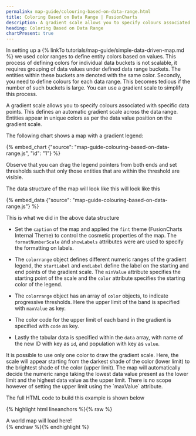 ```yaml
---
permalink: map-guide/colouring-based-on-data-range.html
title: Coloring Based on Data Range | FusionCharts
description: A gradient scale allows you to specify colours associated with specific data points. This defines an automatic gradient scale across the data range.
heading: Coloring Based on Data Range
chartPresent: true
---
```


In setting up a {% linkTo tutorials/map-guide/simple-data-driven-map.md %} we used color ranges to define entity colors based on values. This process of defining colors for individual data buckets is not scalable, it requires grouping of data values under defined data range buckets. The entities within these buckets are denoted with the same color. Secondly, you need to define colours for each data range. This becomes tedious if the number of such buckets is large. You can use a gradient scale to simplify this process.

A gradient scale allows you to specify colours associated with specific data points. This defines an automatic gradient scale across the data range. Entities appear in unique colors as per the data value position on the gradient scale.

The following chart shows a map with a gradient legend:

{% embed_chart {"source": "map-guide-colouring-based-on-data-range.js", "id": "1"} %}

Observe that you can drag the legend pointers from both ends and set thresholds such that only those entities that are within the threshold are visible.


The data structure of the map will look like this will look like this

{% embed_data {"source": "map-guide-colouring-based-on-data-range.js"} %}

This is what we did in the above data structure

* Set the `caption` of the map and applied the `fint` theme (FusionCharts Internal Theme) to control the cosmetic properties of the map. The `formatNumberScale`  and `showLabels` attributes were are used to specify the formatting on labels.

* The `colorrange` object defines different numeric ranges of the gradient legend, the `startLabel` and `endLabel` define the label on the starting and end points of the gradient scale. The `minValue` attribute specifies the starting point of the scale and the `color` attribute specifies the starting color of the legend.

* The `colorrange` object has an array of `color` objects, to indicate progressive thresholds. Here the upper limit of the band is specified with `maxValue` as key.

* The color code for the upper limit of each band in the gradient is specified with `code` as key.

* Lastly the tabular data is specified within the `data` array, with name of the new ID with key as `id`, and population with key as `value`.

<p class="text-info">It is possible to use only one color to draw the gradient scale. Here, the scale will appear starting from the darkest shade of the color (lower limit) to the brightest shade of the color (upper limit). The map will automatically decide the numeric range taking the lowest data value present as the lower limit and the highest data value as the upper limit. There is no scope however of setting the upper limit using the `maxValue` attribute.</p>

The full HTML code to build this example is shown below

{% highlight html lineanchors %}{% raw %}
<html>
<head>
    <title>A Data Driven Map</title>
    <script type="text/javascript" src="fusioncharts/fusioncharts.js"></script>
    <script type="text/javascript" src="fusioncharts/themes/fusioncharts.theme.fint.js"></script>
<script>
FusionCharts.ready(function() {
    var salesMap = new FusionCharts({
        type: 'maps/world',
        renderAt: 'chart-container',
        width: '600',
        height: '400',
        dataFormat: 'json',
        dataSource: {
            "chart": {
                "caption": "Global Population Density",
                "theme": "fint",
                "showLabels": "1",
                "formatNumberScale": "0"
            },
            "colorrange": {
                "minvalue": "0",
                "startlabel": "Low",
                "endlabel": "High",
                "code": "#FF4411",
                "gradient": "1",
                "color": [{
                    "maxvalue": "25",
                    "code": "#FFDD44",
                    "displayValue": "Median"
                }, {
                    "maxvalue": "100",
                    "code": "#6baa01"
                }]
            },
            "data": [{
                "id": "NA",
                "value": "22.1",
                "showLabel": "1",
                "displayValue": "Moderate"
            }, {
                "id": "SA",
                "value": "22.0",
                "showLabel": "1",
                "displayValue": "Moderate"
            }, {
                "id": "AS",
                "value": "95.0",
                "showLabel": "1",
                "displayValue": "Dense"
            }, {
                "id": "EU",
                "value": "72.5",
                "showLabel": "1",
                "displayValue": "Dense"
            }, {
                "id": "AF",
                "value": "33.7",
                "showLabel": "1",
                "displayValue": "Moderate"
            }, {
                "id": "AU",
                "value": "3.2",
                "showLabel": "1",
                "displayValue": "Sparse"
            }]
        }
    }).render();
});
</script>
</head>
<body>
    <div id="chart-container">A world map will load here!</div>
</body>
</html>
{% endraw %}{% endhighlight %}

